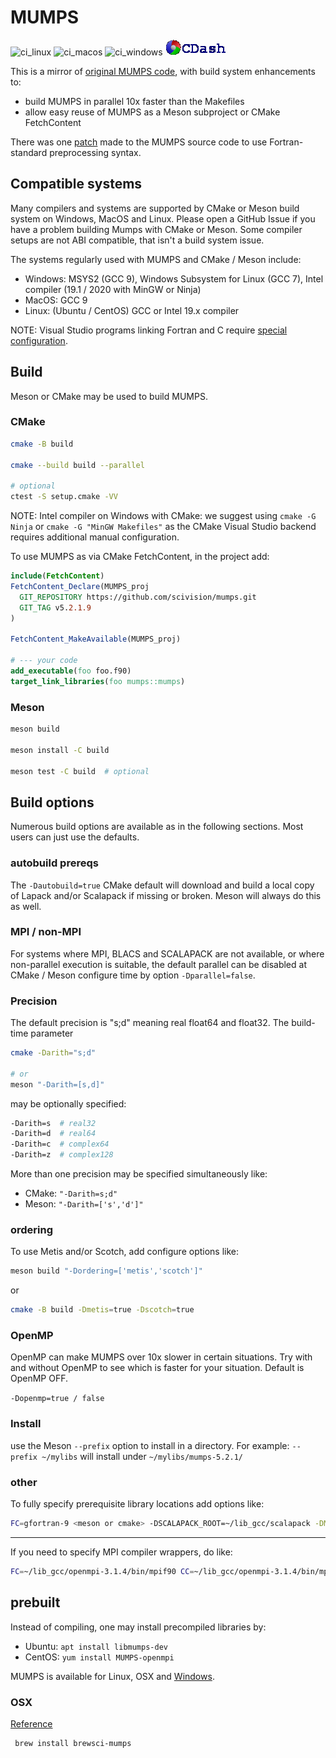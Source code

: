 # MUMPS

![ci_linux](https://github.com/scivision/mumps/workflows/ci_linux/badge.svg)
![ci_macos](https://github.com/scivision/mumps/workflows/ci_macos/badge.svg)
![ci_windows](https://github.com/scivision/mumps/workflows/ci_windows/badge.svg)
[![CDash](./archive/cdash.png)](https://my.cdash.org/index.php?project=mumps)

This is a mirror of [original MUMPS code](http://mumps.enseeiht.fr/), with build system enhancements to:

* build MUMPS in parallel 10x faster than the Makefiles
* allow easy reuse of MUMPS as a Meson subproject or CMake FetchContent

There was one [patch](./openmp.patch) made to the MUMPS source code to use Fortran-standard preprocessing syntax.

## Compatible systems

Many compilers and systems are supported by CMake or Meson build system on Windows, MacOS and Linux.
Please open a GitHub Issue if you have a problem building Mumps with CMake or Meson.
Some compiler setups are not ABI compatible, that isn't a build system issue.

The systems regularly used with MUMPS and CMake / Meson include:

* Windows: MSYS2 (GCC 9), Windows Subsystem for Linux (GCC 7), Intel compiler (19.1 / 2020 with MinGW or Ninja)
* MacOS: GCC 9
* Linux: (Ubuntu / CentOS) GCC or Intel 19.x compiler

NOTE: Visual Studio programs linking Fortran and C require
[special configuration](https://software.intel.com/en-us/articles/configuring-visual-studio-for-mixed-language-applications).

## Build

Meson or CMake may be used to build MUMPS.

### CMake

```sh
cmake -B build

cmake --build build --parallel

# optional
ctest -S setup.cmake -VV
```

NOTE: Intel compiler on Windows with CMake: we suggest using `cmake -G Ninja` or `cmake -G "MinGW Makefiles"` as the CMake Visual Studio backend requires additional manual configuration.

To use MUMPS as via CMake FetchContent, in the project add:

```cmake
include(FetchContent)
FetchContent_Declare(MUMPS_proj
  GIT_REPOSITORY https://github.com/scivision/mumps.git
  GIT_TAG v5.2.1.9
)

FetchContent_MakeAvailable(MUMPS_proj)

# --- your code
add_executable(foo foo.f90)
target_link_libraries(foo mumps::mumps)
```

### Meson

```sh
meson build

meson install -C build

meson test -C build  # optional
```

## Build options

Numerous build options are available as in the following sections.
Most users can just use the defaults.

### autobuild prereqs

The `-Dautobuild=true` CMake default will download and build a local copy of Lapack and/or Scalapack if missing or broken.
Meson will always do this as well.

### MPI / non-MPI

For systems where MPI, BLACS and SCALAPACK are not available, or where non-parallel execution is suitable,
the default parallel can be disabled at CMake / Meson configure time by option `-Dparallel=false`.

### Precision

The default precision is "s;d" meaning real float64 and float32.
The build-time parameter

```sh
cmake -Darith="s;d"

# or
meson "-Darith=[s,d]"
```


may be optionally specified:

```sh
-Darith=s  # real32
-Darith=d  # real64
-Darith=c  # complex64
-Darith=z  # complex128
```

More than one precision may be specified simultaneously like:

* CMake: `"-Darith=s;d"`
* Meson: `"-Darith=['s','d']"`

### ordering

To use Metis and/or Scotch, add configure options like:

```sh
meson build "-Dordering=['metis','scotch']"
```

or

```sh
cmake -B build -Dmetis=true -Dscotch=true
```

### OpenMP

OpenMP can make MUMPS over 10x slower in certain situations.
Try with and without OpenMP to see which is faster for your situation.
Default is OpenMP OFF.

`-Dopenmp=true / false`

### Install

use the Meson `--prefix` option to install in a directory.
For example: `--prefix ~/mylibs` will install under `~/mylibs/mumps-5.2.1/`

### other

To fully specify prerequisite library locations add options like:

```sh
FC=gfortran-9 <meson or cmake> -DSCALAPACK_ROOT=~/lib_gcc/scalapack -DMPI_ROOT=~/lib_gcc/openmpi-3.1.3
```

---

If you need to specify MPI compiler wrappers, do like:

```sh
FC=~/lib_gcc/openmpi-3.1.4/bin/mpif90 CC=~/lib_gcc/openmpi-3.1.4/bin/mpicc meson build -DMPI_ROOT=~/lib_gcc/openmpi-3.1.4
```

## prebuilt

Instead of compiling, one may install precompiled libraries by:

* Ubuntu: `apt install libmumps-dev`
* CentOS: `yum install MUMPS-openmpi`

MUMPS is available for Linux, OSX and
[Windows](http://mumps.enseeiht.fr/index.php?page=links).

### OSX

[Reference](http://mumps.enseeiht.fr/index.php?page=links)

```sh
 brew install brewsci-mumps
```
